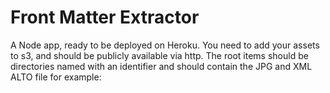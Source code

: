 # Front Matter Extractor

A Node app, ready to be deployed on Heroku. You need to add your assets to s3, and should be publicly available via http. The root items should be directories named with an identifier and should contain the JPG and XML ALTO file for example:


